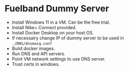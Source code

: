 # Fuelband Dummy Server

* Install Windows 11 in a VM. Can be the free trial.
* Install Nike+ Connect provided.
* Install Docker Desktop on your host OS.
* If necessairy change IP of dummy server to be used in `./DNS/dnsmasq.conf`
* Build docker images.
* Run DNS and API servers.
* Point VM network settings to use DNS server.
* Trust certs in windows.
